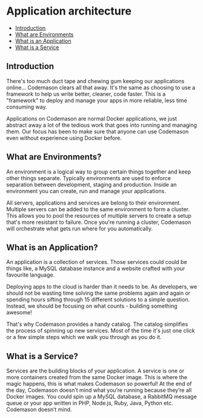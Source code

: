 # Application architecture

- [Introduction](#introduction)
- [What are Environments](#environments)
- [What is an Application](#applications)
- [What is a Service](#services)


<a name="introduction"></a>
## Introduction
There's too much duct tape and chewing gum keeping our applications online... Codemason clears all that away. It's the same as choosing to use a framework to help us write better, cleaner, code faster. This is a "framework" to deploy and manage your apps in more reliable, less time consuming way.

Applications on Codemason are normal Docker applications, we just abstract away a lot of the tedious work that goes into running and managing them. Our focus has been to make sure that anyone can use Codemason even without experience using Docker before. 

<a name="environments"></a>
## What are Environments? 
An environment is a logical way to group certain things together and keep other things separate. Typically environments are used to enforce separation between development, staging and production. Inside an environment you can create, run and manage your applications. 

All servers, applications and services are belong to their environment. Multiple servers can be added to the same environment to form a cluster. This allows you to pool the resources of multiple servers to create a setup that's more resistant to failure. Once you're running a cluster, Codemason will orchestrate what gets run where for you automatically. 

<a name="applications"></a>
## What is an Application? 
An application is a collection of services. Those services could could be things like, a MySQL database instance and a website crafted with your favourite language.

Deploying apps to the cloud is harder than it needs to be. As developers, we should not be wasting time solving the same problems again and again or spending hours sifting through 15 different solutions to a simple question. Instead, we should be focusing on what counts - building something awesome!

That's why Codemason provides a handy catalog. The catalog simplifies the process of spinning up new services. Most of the time it's just one click or a few simple steps which we walk you through as you do it. 

<a name="services"></a>
## What is a Service? 
Services are the building blocks of your application. A service is one or more containers created from the same Docker image. This is where the magic happens, this is what makes Codemason so powerful! At the end of the day, Codemason doesn’t mind what you’re running because they’re all Docker images. You could spin up a MySQL database, a RabbitMQ message queue or your app written in PHP, Node.js, Ruby, Java, Python etc. Codemason doesn’t mind.

